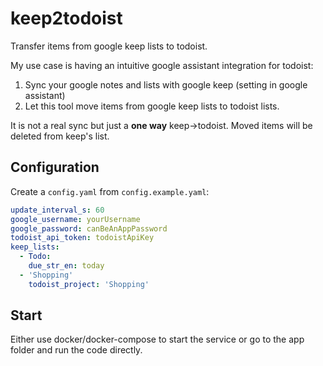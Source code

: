 # keep2todoist

Transfer items from google keep lists to todoist.

My use case is having an intuitive google assistant integration for todoist:

1. Sync your google notes and lists with google keep (setting in google assistant)
2. Let this tool move items from google keep lists to todoist lists.

It is not a real sync but just a **one way** keep->todoist.
Moved items will be deleted from keep's list.

## Configuration

Create a `config.yaml` from `config.example.yaml`:

```yaml
update_interval_s: 60
google_username: yourUsername
google_password: canBeAnAppPassword
todoist_api_token: todoistApiKey
keep_lists:
  - Todo:
    due_str_en: today
  - 'Shopping'
    todoist_project: 'Shopping'
```

## Start

Either use docker/docker-compose to start the service or go to the app folder and run the code directly.